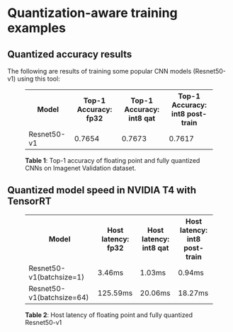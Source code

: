 # Quantization-aware training examples


## Quantized accuracy results
The following are results of training some popular CNN models (Resnet50-v1) using this tool:

<figure>
  <table>
    <tr>
      <th>Model</th>
      <th>Top-1 Accuracy:<br>fp32</th>
      <th>Top-1 Accuracy:<br>int8 qat</th>
      <th>Top-1 Accuracy:<br>int8 post-train</th>
    </tr>
    <tr><td>Resnet50-v1</td><td>0.7654</td><td>0.7673</td><td>0.7617</td></tr>
  </table>
  <figcaption>
    <b>Table 1</b>: Top-1 accuracy of floating point and fully quantized CNNs on Imagenet Validation dataset.
  </figcaption>
</figure>

## Quantized model speed in NVIDIA T4 with TensorRT
<figure>
  <table>
    <tr>
      <th>Model</th>
      <th>Host latency: <br>fp32</th>
      <th>Host latency: <br>int8 qat</th>
      <th>Host latency: <br>int8 post-train</th>
    </tr>
    <tr><td>Resnet50-v1(batchsize=1)</td><td>3.46ms</td><td>1.03ms</td><td>0.94ms</td></tr>
    <tr><td>Resnet50-v1(batchsize=64)</td><td>125.59ms</td><td>20.06ms</td><td>18.27ms</td></tr>
  </table>
  <figcaption>
    <b>Table 2</b>: Host latency of floating point and fully quantized Resnet50-v1
  </figcaption>
</figure>